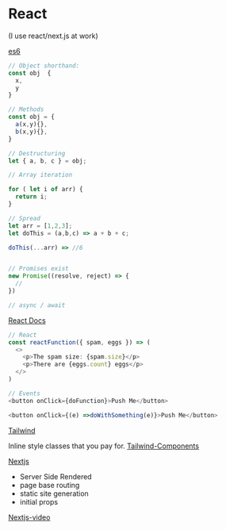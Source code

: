 # React

(I use react/next.js at work)

[es6](https://www.taniarascia.com/es6-syntax-and-feature-overview/)

```javascript
// Object shorthand:
const obj  {
  x,
  y
}

// Methods
const obj = {
  a(x,y){},
  b(x,y){},
}

// Destructuring
let { a, b, c } = obj;

// Array iteration

for ( let i of arr) {
  return i;
}

// Spread
let arr = [1,2,3];
let doThis = (a,b,c) => a + b + c;

doThis(...arr) => //6


// Promises exist
new Promise((resolve, reject) => {
  //
})

// async / await
```


[React Docs](https://reactjs.org/docs/hello-world.html)

```javascript
// React
const reactFunction({ spam, eggs }) => (
  <> 
    <p>The spam size: {spam.size}</p>
    <p>There are {eggs.count} eggs</p>
  </>
)

// Events
<button onClick={doFunction}>Push Me</button>

<button onClick={(e) =>doWithSomething(e)}>Push Me</button>
```

[Tailwind](https://tailwindcss.com/docs/utility-first)

Inline style classes that you pay for.
[Tailwind-Components](https://tailwindui.com/#components)

[Nextjs](https://nextjs.org/learn/basics/create-nextjs-app)

- Server Side Rendered
- page base routing
- static site generation
- initial props

[Nextjs-video](https://www.youtube.com/watch?v=rtgbaKBhdkk)
